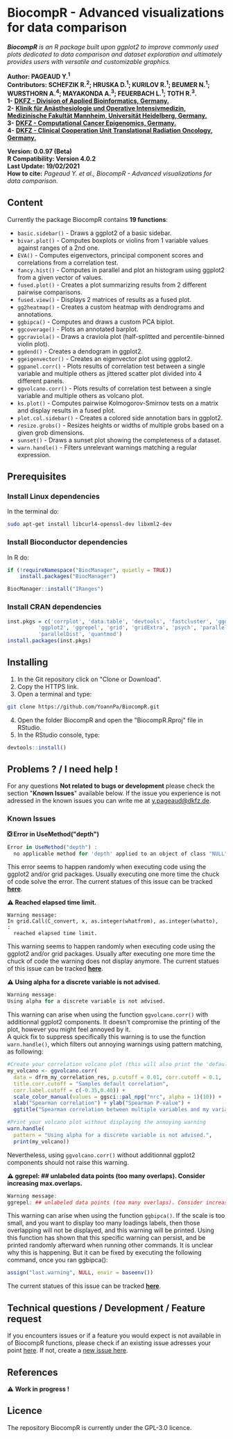 # BiocompR - Advanced visualizations for data comparison
_**BiocompR** is an R package built upon ggplot2 to improve commonly used plots dedicated to data comparison and dataset exploration and ultimately provides users with versatile and customizable graphics._  

**Author: PAGEAUD Y.<sup>1</sup>**  
**Contributors: SCHEFZIK R.<sup>2</sup>; HRUSKA D.<sup>1</sup>; KURILOV R.<sup>1</sup>; BEUMER N.<sup>1</sup>; WURSTHORN A.<sup>4</sup>; MAYAKONDA A.<sup>3</sup>; FEUERBACH L.<sup>1</sup>; TOTH R.<sup>3</sup>.**  
**1-** [**DKFZ - Division of Applied Bioinformatics, Germany.**](https://www.dkfz.de/en/applied-bioinformatics/index.php)  
**2-** [**Klinik für Anästhesiologie und Operative Intensivmedizin, Medizinische Fakultät Mannheim, Universität Heidelberg, Germany.**](https://www.umm.de/klinik-fuer-anaesthesiologie-und-operative-intensivmedizin/)  
**3-** [**DKFZ - Computational Cancer Epigenomics, Germany.**](https://www.dkfz.de/en/CanEpi/CompEpigen/index.html)  
**4-** [**DKFZ - Clinical Cooperation Unit Translational Radiation Oncology, Germany.**](https://www.dkfz.de/en/molekulare-radioonkologie/index.php)  

**Version: 0.0.97 (Beta)**  
**R Compatibility: Version 4.0.2**  
**Last Update: 19/02/2021**  
**How to cite:** _Pageaud Y. et al., BiocompR - Advanced visualizations for data comparison._  

## Content
Currently the package BiocompR contains **19 functions**:

* `basic.sidebar()` - Draws a ggplot2 of a basic sidebar.  
* `bivar.plot()` - Computes boxplots or violins from 1 variable values against ranges of a 2nd one.  
* `EVA()` - Computes eigenvectors, principal component scores and correlations from a correlation test.  
* `fancy.hist()` - Computes in parallel and plot an histogram using ggplot2 from a given vector of values.  
* `fused.plot()` - Creates a plot summarizing results from 2 different pairwise comparisons.  
* `fused.view()` - Displays 2 matrices of results as a fused plot.  
* `gg2heatmap()` - Creates a custom heatmap with dendrograms and annotations.  
* `ggbipca()` - Computes and draws a custom PCA biplot.  
* `ggcoverage()` - Plots an annotated barplot.  
* `ggcraviola()` - Draws a craviola plot (half-splitted and percentile-binned violin plot).  
* `ggdend()` - Creates a dendogram in ggplot2.  
* `ggeigenvector()` - Creates an eigenvector plot using ggplot2.  
* `ggpanel.corr()` - Plots results of correlation test between a single variable and multiple others as jittered scatter plot divided into 4 different panels.  
* `ggvolcano.corr()` - Plots results of correlation test between a single variable and multiple others as volcano plot.  
* `ks.plot()` - Computes pairwise Kolmogorov-Smirnov tests on a matrix and display results in a fused plot.  
* `plot.col.sidebar()` - Creates a colored side annotation bars in ggplot2.  
* `resize.grobs()` - Resizes heights or widths of multiple grobs based on a given grob dimensions.  
* `sunset()` - Draws a sunset plot showing the completeness of a dataset.  
* `warn.handle()` - Filters unrelevant warnings matching a regular expression.  

## Prerequisites
### Install Linux dependencies
In the terminal do:  
```bash
sudo apt-get install libcurl4-openssl-dev libxml2-dev
```
### Install Bioconductor dependencies
In R do:
```R
if (!requireNamespace("BiocManager", quietly = TRUE))
    install.packages("BiocManager")

BiocManager::install("IRanges")
```
### Install CRAN dependencies
```R
inst.pkgs = c('corrplot', 'data.table', 'devtools', 'fastcluster', 'ggdendro',
	      'ggplot2', 'ggrepel', 'grid', 'gridExtra', 'psych', 'parallel',
	      'parallelDist', 'quantmod')
install.packages(inst.pkgs)
```

## Installing
1. In the Git repository click on "Clone or Download".
2. Copy the HTTPS link.
3. Open a terminal and type:
```bash
git clone https://github.com/YoannPa/BiocompR.git
```
4. Open the folder BiocompR and open the "BiocompR.Rproj" file in RStudio.
5. In the RStudio console, type:
```R
devtools::install()
```

## Problems ? / I need help !
For any questions **Not related to bugs or development** please check the section "**Known Issues**" available below. If the issue you experience is not adressed in the known issues you can write me at [y.pageaud@dkfz.de](y.pageaud@dkfz.de).

### Known Issues 
**❎ Error in UseMethod("depth")**  
```R
Error in UseMethod("depth") : 
  no applicable method for 'depth' applied to an object of class "NULL"
```
This error seems to happen randomly when executing code using the ggplot2 and/or grid packages. Usually executing one more time the chuck of code solve the error. The current statues of this issue can be tracked [**here**](https://github.com/tidyverse/ggplot2/issues/2514).

**⚠️ Reached elapsed time limit.**
```
Warning message:
In grid.Call(C_convert, x, as.integer(whatfrom), as.integer(whatto),  :
  reached elapsed time limit.
```
This warning seems to happen randomly when executing code using the ggplot2 and/or grid packages. Usually after executing one more time the chuck of code the warning does not display anymore. The current statues of this issue can be tracked [**here**](https://stackoverflow.com/questions/51247102/reached-elapsed-time-limit-errors-in-r).

**⚠️ Using alpha for a discrete variable is not advised.**
```R
Warning message:
Using alpha for a discrete variable is not advised. 
```
This warning can arise when using the function `ggvolcano.corr()` with additionnal ggplot2 components. It doesn't compromise the printing of the plot, however you might feel annoyed by it.  
A quick fix to suppress specifically this warning is to use the function `warn.handle()`, which filters out annoying warnings using pattern matching, as following:  
```R
#Create your correlation volcano plot (this will also print the 'default' volcano plot)
my_volcano <- ggvolcano.corr(
  data = dfrm_my_correlation_res, p.cutoff = 0.01, corr.cutoff = 0.1,
  title.corr.cutoff = "Samples default correlation",
  corr.label.cutoff = c(-0.35,0.40)) +
  scale_color_manual(values = ggsci::pal_npg("nrc", alpha = 1)(10)) +
  xlab("Spearman correlation") + ylab("Spearman P-value") +
  ggtitle("Spearman correlation between multiple variables and my variable of interest")

#Print your volcano plot without displaying the annoying warning
warn.handle(
  pattern = "Using alpha for a discrete variable is not advised.",
  print(my_volcano)) 
```
Nevertheless, using `ggvolcano.corr()` without additionnal ggplot2 components
should not raise this warning.  

**⚠️ ggrepel: ## unlabeled data points (too many overlaps). Consider increasing max.overlaps.**
```R
Warning message:
ggrepel: ## unlabeled data points (too many overlaps). Consider increasing max.overlaps
```
This warning can arise when using the function `ggbipca()`. If the scale is too small, and you want to display too many loadings labels, then those overlapping will not be displayed, and this warning will be printed. Using this function has shown that this specific warning can persist, and be printed randomly afterward when running other commands. It is unclear why this is happening. But it can be fixed by executing the following command, once you ran ggbipca():  
```R
assign("last.warning", NULL, envir = baseenv())
```
The current statues of this issue can be tracked [**here**](https://github.com/slowkow/ggrepel/issues/187).  

## Technical questions / Development / Feature request
If you encounters issues or if a feature you would expect is not available in of BiocompR functions, please check if an existing issue adresses your point [here](https://github.com/YoannPa/BiocompR/issues/). If not, create a [new issue here](https://github.com/YoannPa/BiocompR/issues/new).  

## References
⚠️ **Work in progress !**  

## Licence
The repository BiocompR is currently under the GPL-3.0 licence.  

